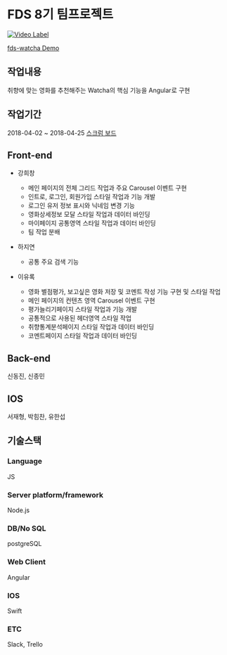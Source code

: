 # FDS 8기 팀프로젝트
[![Video Label](https://i.ytimg.com/vi_webp/SwEb0BVjsnc/sddefault.webp)](https://youtu.be/SwEb0BVjsnc?t=0s)

[fds-watcha Demo](https://watcha-5de92.firebaseapp.com/)
## 작업내용

취향에 맞는 영화를 추천해주는 Watcha의 핵심 기능을 Angular로 구현

## 작업기간

2018-04-02 ~ 2018-04-25
[스크럼 보드](https://docs.google.com/spreadsheets/d/1FIqL38mUCcQQt2XejVt2zTsPz3maKaFDEMTnvNmXCLw/edit#gid=1954898330)
## Front-end

- 강희창
  - 메인 페이지의 전체 그리드 작업과 주요 Carousel 이벤트 구현
  - 인트로, 로그인, 회원가입 스타일 작업과 기능 개발
  - 로그인 유저 정보 표시와 닉네임 변경 기능
  - 영화상세정보 모달 스타일 작업과 데이터 바인딩
  - 마이페이지 공통영역 스타일 작업과 데이터 바인딩
  - 팀 작업 분배

- 하지연
  - 공통 주요 검색 기능

- 이유록
  - 영화 별점평가, 보고싶은 영화 저장 및 코멘트 작성 기능 구현 및 스타일 작업
  - 메인 페이지의 컨텐츠 영역 Carousel 이벤트 구현
  - 평가늘리기페이지 스타일 작업과 기능 개발
  - 공통적으로 사용된 헤더영역 스타일 작업
  - 취향통계분석페이지 스타일 작업과 데이터 바인딩
  - 코멘트페이지 스타일 작업과 데이터 바인딩

## Back-end

신동진, 신종민

## IOS
서재형, 박힘찬, 유한섭

## 기술스택
### Language
JS

### Server platform/framework
Node.js

### DB/No SQL
postgreSQL

### Web Client
Angular

### IOS
Swift

### ETC
Slack, Trello
